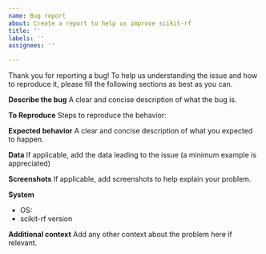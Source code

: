 ```yaml
---
name: Bug report
about: Create a report to help us improve scikit-rf
title: ''
labels: ''
assignees: ''

---
```


Thank you for reporting a bug! To help us understanding the issue and how to reproduce it, please fill the following sections as best as you can.

**Describe the bug**
A clear and concise description of what the bug is.

**To Reproduce**
Steps to reproduce the behavior:

**Expected behavior**
A clear and concise description of what you expected to happen.

**Data**
If applicable, add the data leading to the issue (a minimum example is appreciated)

**Screenshots**
If applicable, add screenshots to help explain your problem.

**System**
 - OS:
 - scikit-rf version

**Additional context**
Add any other context about the problem here if relevant.
